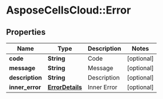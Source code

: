 # AsposeCellsCloud::Error

## Properties
Name | Type | Description | Notes
------------ | ------------- | ------------- | -------------
**code** | **String** | Code              | [optional] 
**message** | **String** | Message              | [optional] 
**description** | **String** | Description              | [optional] 
**inner_error** | [**ErrorDetails**](ErrorDetails.md) | Inner Error              | [optional] 


